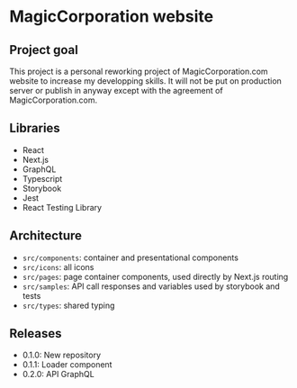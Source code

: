 # MagicCorporation website

## Project goal

This project is a personal reworking project of MagicCorporation.com website to increase my developping skills. It will not be put on production server or publish in anyway except with the agreement of MagicCorporation.com.

## Libraries

- React
- Next.js
- GraphQL
- Typescript
- Storybook
- Jest
- React Testing Library

## Architecture

- `src/components`: container and presentational components
- `src/icons`: all icons
- `src/pages`: page container components, used directly by Next.js routing
- `src/samples`: API call responses and variables used by storybook and tests
- `src/types`: shared typing

## Releases

- 0.1.0: New repository
- 0.1.1: Loader component
- 0.2.0: API GraphQL
